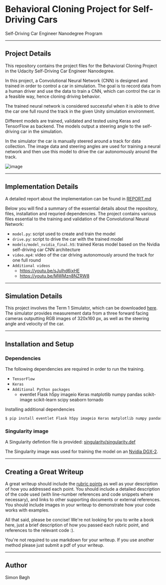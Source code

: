 # Behavioral Cloning Project for Self-Driving Cars
Self-Driving Car Engineer Nanodegree Program


---
## Project Details

This repository contains the project files for the Behavioral Cloning Project in the Udacity Self-Driving Car Engineer Nanodegree.

In this project, a Convolutional Neural Network (CNN) is designed and trained in order to control a car in simulation. The goal is to record data from a human driver and use the data to train a CNN, which can control the car in a feasible way, hence cloning driving behavior.

The trained neural network is considered successful when it is able to drive the car one full round the track in the given Unity simulation environment.

Different models are trained, validated and tested using Keras and TensorFlow as backend. The models output a steering angle to the self-driving car in the simulation.

In the simulator the car is manually steered around a track for data collection. The image data and steering angles are used for training a neural network and then use this model to drive the car autonomously around the track.

![image](video.gif "Final model controlling the self-driving car")

---
## Implementation Details

A detailed report about the implementation can be found in [REPORT.md](REPORT.md)

Below you will find a summary of the essential details about the repository, files, installation and requried dependencies. The project contains various files essential to the training and validation of the Convolutional Neural Network:

* `model.py`: script used to create and train the model
* `drive.py`: script to drive the car with the trained model
* `models/model_nvidia_final.h5`: trained Keras model based on the Nvidia self-driving car CNN architecture
* `video.mp4`: video of the car driving autonomously around the track for one full round
* `Additional videos`
    * https://youtu.be/sJuIhd6ixHE
    * https://youtu.be/MWMzn8NZRW8

---
## Simulation Details
This project involves the Term 1 Simulator, which can be downloaded [here](https://github.com/udacity/self-driving-car-sim). The simulator provides measurement data from a three forward facing cameras outputting RGB images of 320x160 px, as well as the steering angle and velocity of the car.

---
## Installation and Setup

### Dependencies
The following dependencies are required in order to run the training.

* `TensorFlow`
* `Keras`
* `Additional Python packages`
    * eventlet Flask h5py imageio Keras matplotlib numpy pandas scikit-image scikit-learn scipy seaborn tornado

Installing additional dependencies

```sh
$ pip install eventlet Flask h5py imageio Keras matplotlib numpy pandas scikit-image scikit-learn scipy seaborn tornado pydot graphviz
```

### Singularity image
A Singularity defintion file is provided: [singularity/singularity.def](singularity/singularity.def)

The Singularity image was used for training the model on an [Nvidia DGX-2](https://www.nvidia.com/en-us/data-center/dgx-2/).

---
## Creating a Great Writeup

A great writeup should include the [rubric points](https://review.udacity.com/#!/rubrics/432/view) as well as your description of how you addressed each point.  You should include a detailed description of the code used (with line-number references and code snippets where necessary), and links to other supporting documents or external references.  You should include images in your writeup to demonstrate how your code works with examples.

All that said, please be concise!  We're not looking for you to write a book here, just a brief description of how you passed each rubric point, and references to the relevant code :).

You're not required to use markdown for your writeup.  If you use another method please just submit a pdf of your writeup.


---
## Author
Simon Bøgh
